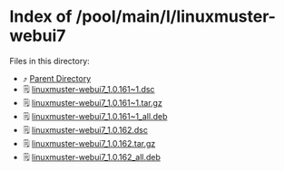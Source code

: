 
# Index of /pool/main/l/linuxmuster-webui7
Files in this directory:
- ⤴ [Parent Directory](../)
- 🗒 [linuxmuster-webui7_1.0.161~1.dsc](linuxmuster-webui7_1.0.161~1.dsc)
- 🗒 [linuxmuster-webui7_1.0.161~1.tar.gz](linuxmuster-webui7_1.0.161~1.tar.gz)
- 🗒 [linuxmuster-webui7_1.0.161~1_all.deb](linuxmuster-webui7_1.0.161~1_all.deb)
- 🗒 [linuxmuster-webui7_1.0.162.dsc](linuxmuster-webui7_1.0.162.dsc)
- 🗒 [linuxmuster-webui7_1.0.162.tar.gz](linuxmuster-webui7_1.0.162.tar.gz)
- 🗒 [linuxmuster-webui7_1.0.162_all.deb](linuxmuster-webui7_1.0.162_all.deb)
